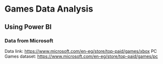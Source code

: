 # Games Data Analysis
## Using Power BI
### Data from Microsoft
Data link: https://www.microsoft.com/en-eg/store/top-paid/games/xbox
PC Games dataset: https://www.microsoft.com/en-eg/store/top-paid/games/pc

